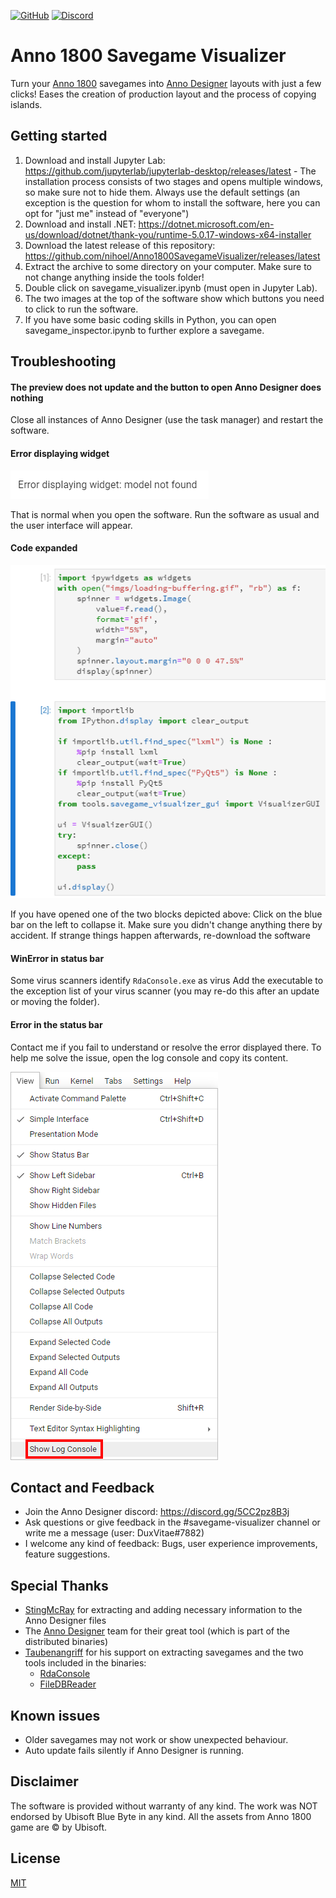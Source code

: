[![GitHub](https://img.shields.io/github/license/nihoel/Anno1800SavegameVisualizer)](https://github.com/nihoel/Anno1800SavegameVisualizer/blob/master/LICENSE) [![Discord](https://img.shields.io/discord/571011757317947406?label=help%2Fdiscord)](https://discord.gg/JJpHWRB)

# Anno 1800 Savegame Visualizer
Turn your [Anno 1800](https://www.ubisoft.com/de-de/game/anno-1800/) savegames into [Anno Designer](https://github.com/AnnoDesigner/anno-designer) layouts with just a few clicks! Eases the creation of production layout and the process of copying islands.

## Getting started
1. Download and install Jupyter Lab: https://github.com/jupyterlab/jupyterlab-desktop/releases/latest - The installation process consists of two stages and opens multiple windows, so make sure not to hide them. Always use the default settings (an exception is the question for whom to install the software, here you can opt for "just me" instead of "everyone")
2. Download and install .NET:  https://dotnet.microsoft.com/en-us/download/dotnet/thank-you/runtime-5.0.17-windows-x64-installer
3. Download the latest release of this repository: https://github.com/nihoel/Anno1800SavegameVisualizer/releases/latest
4. Extract the archive to some directory on your computer. Make sure to not change anything inside the tools folder!
5. Double click on savegame_visualizer.ipynb (must open in Jupyter Lab).
6. The two images at the top of the software show which buttons you need to click to run the software.
7. If you have some basic coding skills in Python, you can open savegame_inspector.ipynb to further explore a savegame.

## Troubleshooting
#### The preview does not update and the button to open Anno Designer does nothing
Close all instances of Anno Designer (use the task manager) and restart the software.

#### Error displaying widget
![Error displaying widget](imgs/error_display_widget.png)

That is normal when you open the software. Run the software as usual and the user interface will appear.

#### Code expanded
![Code expanded](imgs/code_expanded.png)

If you have opened one of the two blocks depicted above: Click on the blue bar on the left to collapse it. Make sure you didn't change anything there by accident. If strange things happen afterwards, re-download the software

#### WinError in status bar
Some virus scanners identify `RdaConsole.exe` as virus
Add the executable to the exception list of your virus scanner (you may re-do this after an update or moving the folder).

#### Error in the status bar
Contact me if you fail to understand or resolve the error displayed there. To help me solve the issue, open the log console and copy its content.

![Open log console](imgs/show_log_console.png)

## Contact and Feedback
* Join the Anno Designer discord: https://discord.gg/5CC2pz8B3j
* Ask questions or give feedback in the #savegame-visualizer channel or write me a message (user: DuxVitae#7882)
* I welcome any kind of feedback: Bugs, user experience improvements, feature suggestions.

## Special Thanks
* [StingMcRay](https://github.com/StingMcRay) for extracting and adding necessary information to the Anno Designer files
* The [Anno Designer](https://github.com/AnnoDesigner/anno-designer) team for their great tool (which is part of the distributed binaries)
* [Taubenangriff](https://github.com/taubenangriff) for his support on extracting savegames and the two tools included in the binaries:
    * [RdaConsole](https://github.com/anno-mods/RdaConsole)
    * [FileDBReader](https://github.com/anno-mods/FileDBReader)
    
## Known issues
* Older savegames may not work or show unexpected behaviour.
* Auto update fails silently if Anno Designer is running.

## Disclaimer
The software is provided without warranty of any kind. The work was NOT endorsed by Ubisoft Blue Byte in any kind. All the assets from Anno 1800 game are © by Ubisoft.


## License
[MIT](https://github.com/NiHoel/Anno1800SavegameVisualizer/blob/main/LICENSE)
